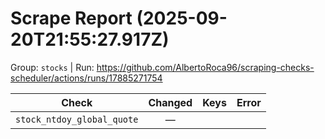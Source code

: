 # Scrape Report (2025-09-20T21:55:27.917Z)

Group: `stocks`  |  Run: https://github.com/AlbertoRoca96/scraping-checks-scheduler/actions/runs/17885271754

| Check | Changed | Keys | Error |
|---|:---:|:--|:--|
| `stock_ntdoy_global_quote` | — |  |  |
